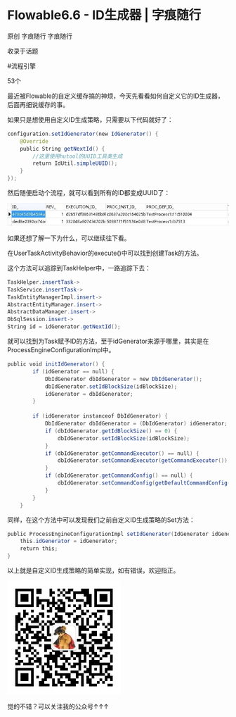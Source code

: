 # Flowable6.6 - ID生成器 | 字痕随行
原创 字痕随行 字痕随行

收录于话题

#流程引擎

53个

最近被Flowable的自定义缓存搞的神烦，今天先看看如何自定义它的ID生成器，后面再细说缓存的事。

如果只是想使用自定义ID生成策略，只需要以下代码就好了：

```Java
configuration.setIdGenerator(new IdGenerator() {
    @Override
    public String getNextId() {
        //这里使用hutool的UUID工具类生成
        return IdUtil.simpleUUID();
    }
});

```
然后随便启动个流程，就可以看到所有的ID都变成UUID了：

![image](../../images/Flowable6.6-ID生成器/640.jpg)

如果还想了解一下为什么，可以继续往下看。

在UserTaskActivityBehavior的execute()中可以找到创建Task的方法。

这个方法可以追踪到TaskHelper中，一路追踪下去：

```Java
TaskHelper.insertTask->
TaskService.insertTask->
TaskEntityManagerImpl.insert->
AbstractEntityManager.insert->
AbstractDataManager.insert->
DbSqlSession.insert->
String id = idGenerator.getNextId();

```
就可以找到为Task赋予ID的方法，至于idGenerator来源于哪里，其实是在ProcessEngineConfigurationImpl中。

```Java
public void initIdGenerator() {
        if (idGenerator == null) {
            DbIdGenerator dbIdGenerator = new DbIdGenerator();
            dbIdGenerator.setIdBlockSize(idBlockSize);
            idGenerator = dbIdGenerator;
        }

        if (idGenerator instanceof DbIdGenerator) {
            DbIdGenerator dbIdGenerator = (DbIdGenerator) idGenerator;
            if (dbIdGenerator.getIdBlockSize() == 0) {
                dbIdGenerator.setIdBlockSize(idBlockSize);
            }
            if (dbIdGenerator.getCommandExecutor() == null) {
                dbIdGenerator.setCommandExecutor(getCommandExecutor());
            }
            if (dbIdGenerator.getCommandConfig() == null) {
                dbIdGenerator.setCommandConfig(getDefaultCommandConfig().transactionRequiresNew());
            }
        }
    }

```
同样，在这个方法中可以发现我们之前自定义ID生成策略的Set方法：

```Java
public ProcessEngineConfigurationImpl setIdGenerator(IdGenerator idGenerator) {
    this.idGenerator = idGenerator;
    return this;
}

```
以上就是自定义ID生成策略的简单实现，如有错误，欢迎指正。

![image](../../images/公众号.jpg)

觉的不错？可以关注我的公众号↑↑↑